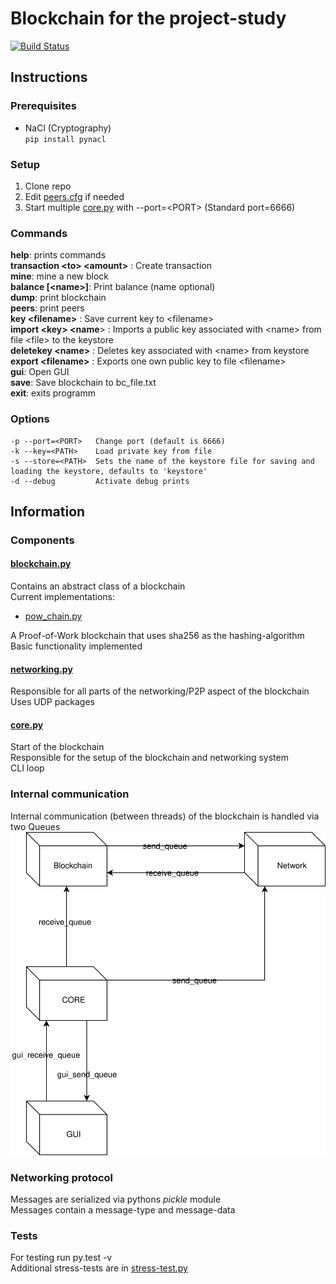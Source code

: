 # Blockchain for the project-study

[![Build Status](https://travis-ci.org/McSido/oth-chain.svg?branch=master)](https://travis-ci.org/McSido/oth-chain)

## Instructions

### Prerequisites

* NaCl (Cryptography)\
 `pip install pynacl`

### Setup

1. Clone repo
2. Edit [peers.cfg](./peers.cfg) if needed
3. Start multiple [core.py](./core.py) with --port=\<PORT> (Standard port=6666)

### Commands

**help**: prints commands\
**transaction \<to> \<amount>** : Create transaction \
**mine**: mine a new block \
**balance [\<name>]**: Print balance (name optional) \
**dump**: print blockchain \
**peers**: print peers \
**key \<filename>** : Save current key to \<filename>\
**import \<key> \<name**> : Imports a public key associated with \<name> from file \<file> to the keystore\
**deletekey \<name>** : Deletes key associated with \<name> from keystore\
**export \<filename>** : Exports one own public key to file \<filename>\
**gui**: Open GUI\
**save**: Save blockchain to bc_file.txt\
**exit**: exits programm

### Options

```
-p --port=<PORT>   Change port (default is 6666)
-k --key=<PATH>    Load private key from file
-s --store=<PATH>  Sets the name of the keystore file for saving and loading the keystore, defaults to 'keystore'
-d --debug         Activate debug prints
```

## Information

### Components

#### [blockchain.py](./blockchain.py)

Contains an abstract class of a blockchain \
Current implementations:

* [pow_chain.py](./pow_chain.py)

A Proof-of-Work blockchain that uses sha256 as the hashing-algorithm \
Basic functionality implemented

#### [networking.py](./networking.py)

Responsible for all parts of the networking/P2P aspect of the blockchain \
Uses UDP packages

#### [core.py](./core.py)

Start of the blockchain \
Responsible for the setup of the blockchain and networking system \
CLI loop

### Internal communication

Internal communication (between threads) of the blockchain is handled via two Queues \
<img src="./documentation/Blockchain_internal.svg">

### Networking protocol

Messages are serialized via pythons _pickle_ module \
Messages contain a message-type and message-data

### Tests

For testing run py.test -v\
Additional stress-tests are in  [stress-test.py](./stress-test.py)
